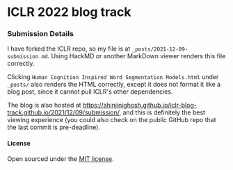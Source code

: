 # ICLR 2022 blog track

### Submission Details

I have forked the ICLR repo, so my file is at `_posts/2021-12-09-submission.md`. Using HackMD or another MarkDown viewer renders this file correctly.

Clicking `Human Cognition Inspired Word Segmentation Models.html` under `_posts/` also renders the HTML correctly, except it does not format it like a blog post, since it cannot pull ICLR's other dependencies.

The blog is also hosted at <https://shinjinighosh.github.io/iclr-blog-track.github.io/2021/12/09/submission/>, and this is definitely the best viewing experience (you could also check on the public GitHub repo that the last commit is pre-deadline).

#### License

Open sourced under the [MIT license](LICENSE.md).
